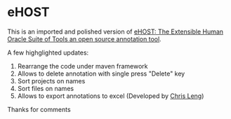 # eHOST

This is an imported and polished version of [eHOST: The Extensible Human Oracle Suite of Tools an open source annotation tool](https://code.google.com/archive/p/ehost/).

A few highglighted updates: 
1. Rearrange the code under maven framework
2. Allows to delete annotation with single press "Delete" key
3. Sort projects on names
4. Sort files on names
5. Allows to export annotations to excel (Developed by [Chris Leng](https://github.com/chrisleng/ehost))

Thanks for comments
